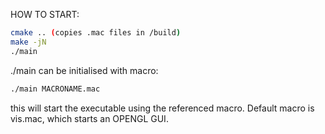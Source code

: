 HOW TO START:
```bash
cmake .. (copies .mac files in /build)
make -jN
./main
```

./main can be initialised with macro:
```bash
./main MACRONAME.mac
```
this will start the executable using the referenced macro.
Default macro is vis.mac, which starts an OPENGL GUI.
